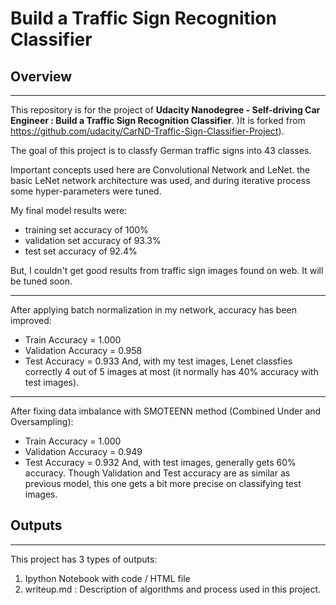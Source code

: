 # **Build a Traffic Sign Recognition Classifier** 

## Overview
---

This repository is for the project of **Udacity Nanodegree - Self-driving Car Engineer : Build a Traffic Sign Recognition Classifier**.  )It is forked from https://github.com/udacity/CarND-Traffic-Sign-Classifier-Project).  


The goal of this project is to classfy German traffic signs into 43 classes.  

Important concepts used here are Convolutional Network and LeNet. the basic LeNet network architecture was used, and during iterative process some hyper-parameters were tuned. 

My final model results were:
* training set accuracy of 100%
* validation set accuracy of 93.3%
* test set accuracy of 92.4%

But, I couldn't get good results from traffic sign images found on web. It will be tuned soon.

---
After applying batch normalization in my network, accuracy has been improved:
* Train Accuracy = 1.000
* Validation Accuracy = 0.958
* Test Accuracy = 0.933
And, with my test images, Lenet classfies correctly 4 out of 5 images at most (it normally has 40% accuracy with test images).

---
After fixing data imbalance with SMOTEENN method (Combined Under and Oversampling):
* Train Accuracy = 1.000
* Validation Accuracy = 0.949
* Test Accuracy = 0.932
And, with test images, generally gets 60% accuracy. Though Validation and Test accuracy are as similar as previous model, this one gets a bit more precise on classifying test images.


## Outputs
---
This project has 3 types of outputs:
1. Ipython Notebook with code / HTML file
2. writeup.md : Description of algorithms and process used in this project. 
